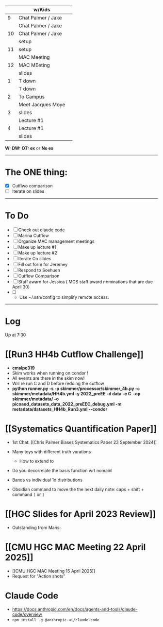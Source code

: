 
|     | w/Kids             |     |
| --- | ------------------ | --- |
| 9   | Chat Palmer / Jake |     |
|     | Chat Palmer / Jake |     |
| 10  | Chat Palmer / Jake |     |
|     | setup              |     |
| 11  | setup              |     |
|     | MAC Meeting        |     |
| 12  | MAC MEeting        |     |
|     | slides             |     |
| 1   | T down             |     |
|     | T down             |     |
| 2   | To Campus          |     |
|     | Meet Jacques Moye  |     |
| 3   | slides             |     |
|     | Lecture #1         |     |
| 4   | Lecture #1         |     |
|     | slides             |     |

**W:**
**DW:**
**OT:**
**ex** or **No ex**

---
# The ONE thing: 
- [x] Cutflwo comparison
- [ ] Iterate on slides

---
# To Do

- [ ] Check out claude code
- [ ]  Marina Cutflow 
- [ ] Organize MAC management meetings
- [ ] Make up lecture #1 
- [ ] Make up lecture #2
- [ ] Iterate On slides
- [ ] Fill out form for Jeremey
- [ ] Respond to Soehuen
- [ ] Cutflow Comparison 
- [ ] Staff award for Jessica ( MCS staff award nominations that are due April 30)
- [ ] - Use ~/.ssh/config to simplify remote access.

---

# Log

Up at 7:30 

# [[Run3 HH4b Cutflow Challenge]]
- **cmslpc319**
- Skim works when running on condor !
- All events are there in the skim now!
- Will re run C and D before redoing the cutflow
- **python runner.py -s -p skimmer/processor/skimmer_4b.py -c skimmer/metadata/HH4b.yml -y 2022_preEE -d data -e C  -op skimmer/metadata/ -o picoaod_datasets_data_2022_preEEC_debug.yml -m metadata/datasets_HH4b_Run3.yml --condor**

# [[Systematics Quantification Paper]]
- 1st Chat: [[Chris Palmer Biases Systematics Paper 23 September 2024]]
- Many toys with different truth varations
	- How to extend  to 
- Do you decorrelate the basis function wrt nomainl
- Bands vs individual 1d distributions

- Obsidian command to move the the next daily note:
	 caps + shift + command `[` or `]`


# [[HGC Slides for April 2023 Review]]
- Outstanding from Mans: 




# [[CMU HGC MAC Meeting 22 April 2025]]
- [[CMU HGC MAC Meeting 15 April 2025]]
- Request for "Action shots"



# Claude Code
- https://docs.anthropic.com/en/docs/agents-and-tools/claude-code/overview
- `npm install -g @anthropic-ai/claude-code`